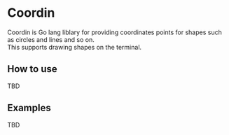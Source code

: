 # Coordin
Coordin is Go lang liblary for providing coordinates points for shapes such as circles and lines and so on.  
This supports drawing shapes on the terminal.

## How to use
TBD

## Examples
TBD


